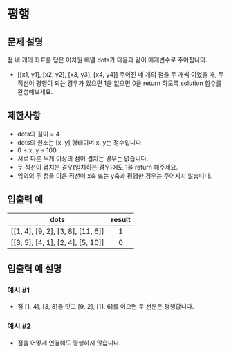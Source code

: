 # 평행

## 문제 설명

점 네 개의 좌표를 담은 이차원 배열 dots가 다음과 같이 매개변수로 주어집니다.

- [[x1, y1], [x2, y2], [x3, y3], [x4, y4]]
  주어진 네 개의 점을 두 개씩 이었을 때, 두 직선이 평행이 되는 경우가 있으면 1을 없으면 0을 return 하도록 solution 함수를 완성해보세요.

## 제한사항

- dots의 길이 = 4
- dots의 원소는 [x, y] 형태이며 x, y는 정수입니다.
- 0 ≤ x, y ≤ 100
- 서로 다른 두개 이상의 점이 겹치는 경우는 없습니다.
- 두 직선이 겹치는 경우(일치하는 경우)에도 1을 return 해주세요.
- 임의의 두 점을 이은 직선이 x축 또는 y축과 평행한 경우는 주어지지 않습니다.

## 입출력 예

|               dots                | result |
| :-------------------------------: | :----: |
| [[1, 4], [9, 2], [3, 8], [11, 6]] |   1    |
| [[3, 5], [4, 1], [2, 4], [5, 10]] |   0    |

## 입출력 예 설명

### 예시 #1

- 점 [1, 4], [3, 8]을 잇고 [9, 2], [11, 6]를 이으면 두 선분은 평행합니다.

### 예시 #2

- 점을 어떻게 연결해도 평행하지 않습니다.
